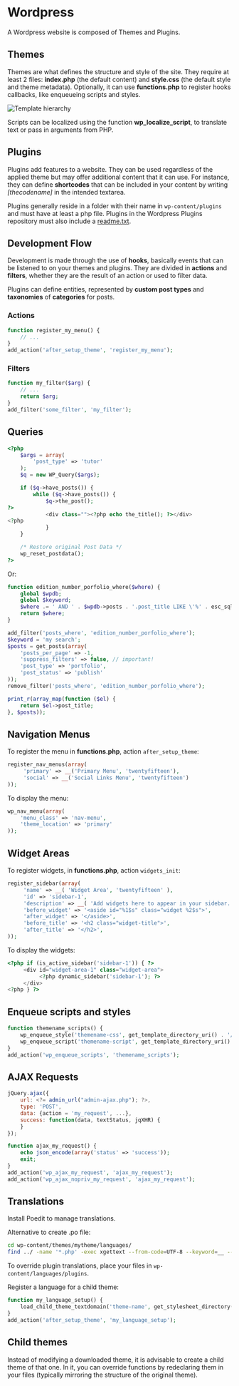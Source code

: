# Wordpress

A Wordpress website is composed of Themes and Plugins.


## Themes

Themes are what defines the structure and style of the site.
They require at least 2 files: **index.php** (the default content) and **style.css** (the default style and theme metadata).
Optionally, it can use **functions.php** to register hooks callbacks, like enqueueing scripts and styles.

![Template hierarchy](https://developer.wordpress.org/files/2014/10/wp-hierarchy.png)

Scripts can be localized using the function **wp_localize_script**, to translate text or pass in arguments from PHP.


## Plugins

Plugins add features to a website.
They can be used regardless of the applied theme but may offer additional content that it can use.
For instance, they can define **shortcodes** that can be included in your content by writing *[thecodename]* in
the intended textarea.

Plugins generally reside in a folder with their name in `wp-content/plugins` and must have at least a php file.
Plugins in the Wordpress Plugins repository must also include a [readme.txt](https://wordpress.org/plugins/developers/).


## Development Flow

Development is made through the use of **hooks**, basically events that can be listened to on your themes and plugins.
They are divided in **actions** and **filters**, whether they are the result of an action or used to filter data.

Plugins can define entities, represented by **custom post types** and **taxonomies** of **categories** for posts.

### Actions
```php
function register_my_menu() {
    // ...
}
add_action('after_setup_theme', 'register_my_menu');
```

### Filters
```php
function my_filter($arg) {
    // ...
    return $arg;
}
add_filter('some_filter', 'my_filter');
```

## Queries

```php
<?php
    $args = array(
        'post_type' => 'tutor'
    );
    $q = new WP_Query($args);

    if ($q->have_posts()) {
        while ($q->have_posts()) {
            $q->the_post();
?>
            <div class=""><?php echo the_title(); ?></div>
<?php
            }
    }

    /* Restore original Post Data */
    wp_reset_postdata();
?>
```

Or:

```php
function edition_number_porfolio_where($where) {
	global $wpdb;
	global $keyword;
	$where .= ' AND ' . $wpdb->posts . '.post_title LIKE \'%' . esc_sql(like_escape($keyword)) . '%\'';
	return $where;
}

add_filter('posts_where', 'edition_number_porfolio_where');
$keyword = 'my search';
$posts = get_posts(array(
	'posts_per_page' => -1,
	'suppress_filters' => false, // important!
	'post_type' => 'portfolio',
	'post_status' => 'publish'
));
remove_filter('posts_where', 'edition_number_porfolio_where');

print_r(array_map(function ($el) {
	return $el->post_title;
}, $posts));
```


## Navigation Menus

To register the menu in **functions.php**, action `after_setup_theme`:
```php
register_nav_menus(array(
     'primary' => __('Primary Menu', 'twentyfifteen'),
     'social' => __('Social Links Menu', 'twentyfifteen')
));
```

To display the menu:
```php
wp_nav_menu(array(
    'menu_class' => 'nav-menu',
    'theme_location' => 'primary'
));
```

## Widget Areas

To register widgets, in **functions.php**, action `widgets_init`:
```php
register_sidebar(array(
     'name' => __( 'Widget Area', 'twentyfifteen' ),
     'id' => 'sidebar-1',
     'description' => __( 'Add widgets here to appear in your sidebar.', 'twentyfifteen' ),
     'before_widget' => '<aside id="%1$s" class="widget %2$s">',
     'after_widget' => '</aside>',
     'before_title' => '<h2 class="widget-title">',
     'after_title' => '</h2>',
));
```

To display the widgets:
```php
<?php if (is_active_sidebar('sidebar-1')) { ?>
     <div id="widget-area-1" class="widget-area">
          <?php dynamic_sidebar('sidebar-1'); ?>
     </div>
<?php } ?>
```

## Enqueue scripts and styles

```php
function themename_scripts() {
    wp_enqueue_style('themename-css', get_template_directory_uri() . '/css/style.css', array(), '20180101');
    wp_enqueue_script('themename-script', get_template_directory_uri() . '/js/script.js', array('jquery'), '20180101', true);
}
add_action('wp_enqueue_scripts', 'themename_scripts');
```

## AJAX Requests

```javascript
jQuery.ajax({
    url: <?= admin_url("admin-ajax.php"); ?>,
    type: 'POST',
    data: {action = 'my_request', ...},
    success: function(data, textStatus, jqXHR) {
    }
});
```

```php
function ajax_my_request() {
    echo json_encode(array('status' => 'success'));
    exit;
}
add_action('wp_ajax_my_request', 'ajax_my_request');
add_action('wp_ajax_nopriv_my_request', 'ajax_my_request');
```

## Translations

Install Poedit to manage translations.

Alternative to create .po file:
```bash
cd wp-content/themes/mytheme/languages/
find ../ -name '*.php' -exec xgettext --from-code=UTF-8 --keyword=__ --keyword=_e -o en_US.po '{}' ';'
```

To override plugin translations, place your files in `wp-content/languages/plugins`.

Register a language for a child theme:
```php
function my_language_setup() {
	load_child_theme_textdomain('theme-name', get_stylesheet_directory() . '/languages');
}
add_action('after_setup_theme', 'my_language_setup');
```

## Child themes

Instead of modifying a downloaded theme, it is advisable to create a child theme of that one. In it, you can
override functions by redeclaring them in your files (typically mirroring the structure of the original theme).
